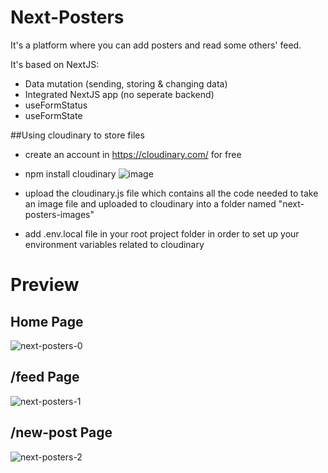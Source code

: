 # Next-Posters
It's a platform where you can add posters and read some others' feed.

It's based on NextJS:

* Data mutation (sending, storing & changing data)
* Integrated NextJS app (no seperate backend)
* useFormStatus
* useFormState 


##Using cloudinary to store files

- create an account in https://cloudinary.com/ for free
- npm install cloudinary
  ![image](https://github.com/user-attachments/assets/57912b1d-ca6b-4e6d-9fab-1bc83781f446)

- upload the cloudinary.js file which contains all the code needed to take an image file and uploaded to cloudinary into a folder named "next-posters-images"
- add .env.local file in your root project folder in order to set up your environment variables related to cloudinary


# Preview
## Home Page

![next-posters-0](https://github.com/user-attachments/assets/2810e323-383f-41c6-85e4-ba1117559a55)
## /feed Page

![next-posters-1](https://github.com/user-attachments/assets/39d0376a-7c51-4be6-bcf8-64998832e679)
## /new-post Page

![next-posters-2](https://github.com/user-attachments/assets/438b56ea-1312-4eb2-a2f2-0ff01b2512f6)
